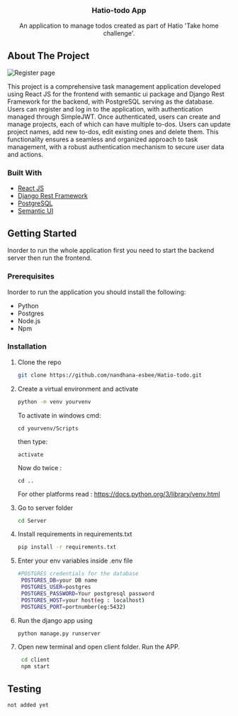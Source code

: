                       
<br/>
<div align="center">

<h3 align="center">Hatio-todo App</h3>
<p align="center">
An application to manage todos created as part of Hatio 'Take home challenge'.

<br/>
</p>
</div>

 ## About The Project
![Register page](https://github.com/user-attachments/assets/8e6e85b1-fc06-4cc4-9741-d0866b3c3320)


This project is a comprehensive task management application developed using React JS for the frontend with semantic ui package and Django Rest Framework for the backend, with PostgreSQL serving as the database.
Users can register and log in to the application, with authentication managed through SimpleJWT. Once authenticated, users can create and manage projects, each of which can have multiple to-dos. Users can update project names, add new to-dos, edit existing ones and delete them. This functionality ensures a seamless and organized approach to task management, with a robust authentication mechanism to secure user data and actions.
 ### Built With

- [React JS](https://react.dev/)
- [Django Rest Framework](https://www.django-rest-framework.org/)
- [PostgreSQL](https://www.postgresql.org)
- [Semantic UI](https://semantic-ui.com/)
 ## Getting Started

Inorder to run the whole application first you need to start the backend server then run the frontend.
 ### Prerequisites

Inorder to run the application you should install the following:
- Python
- Postgres
- Node.js
- Npm
 ### Installation

1. Clone the repo
   ```sh
   git clone https://github.com/nandhana-esbee/Hatio-todo.git
   ```
2. Create a virtual environment and activate
   ```sh
   python -m venv yourvenv
   ```
   To activate in windows cmd:
   ```
   cd yourvenv/Scripts
   ```
   then type:
   ```
   activate
   ```
   Now do twice :
   ```
   cd ..
   ```
   For other platforms read : https://docs.python.org/3/library/venv.html
   
4. Go to server folder
   ```sh
   cd Server
   ```
5. Install requirements in requirements.txt
    ```sh
    pip install -r requirements.txt
    ```
6. Enter your env variables inside .env file
   ```sh
   #POSTGRES credentials for the database
    POSTGRES_DB=your DB name
    POSTGRES_USER=postgres
    POSTGRES_PASSWORD=Your postgresql password
    POSTGRES_HOST=your host(eg : localhost)
    POSTGRES_PORT=portnumber(eg:5432)
   ```
7. Run the django app using
   ```sh
   python manage.py runserver
   ```
8. Open new terminal and open client folder. Run the APP.

   ```sh
    cd client
    npm start
    ```

 ## Testing

   ```sh
   not added yet

   ```
